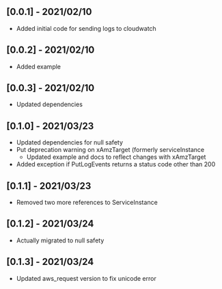 ## [0.0.1] - 2021/02/10

* Added initial code for sending logs to cloudwatch

## [0.0.2] - 2021/02/10

* Added example

## [0.0.3] - 2021/02/10

* Updated dependencies

## [0.1.0] - 2021/03/23

* Updated dependencies for null safety
* Put deprecation warning on xAmzTarget (formerly serviceInstance
    * Updated example and docs to reflect changes with xAmzTarget
* Added exception if PutLogEvents returns a status code other than 200

## [0.1.1] - 2021/03/23

* Removed two more references to ServiceInstance

## [0.1.2] - 2021/03/24

* Actually migrated to null safety

## [0.1.3] - 2021/03/24

* Updated aws_request version to fix unicode error